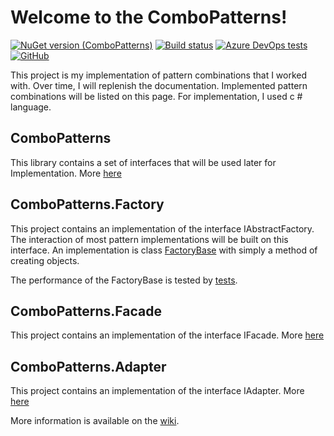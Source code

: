 # Welcome to the ComboPatterns!

[![NuGet version (ComboPatterns)](https://img.shields.io/nuget/v/ComboPatterns.svg?style=flat-square)](https://www.nuget.org/packages/ComboPatterns/)
[![Build status](https://dev.azure.com/GetcuReone-Studio/OpenSource-Projects/_apis/build/status/master-ComboPatterns?branchName=master)](https://dev.azure.com/GetcuReone-Studio/OpenSource-Projects/_build/latest?definitionId=8)
[![Azure DevOps tests](https://img.shields.io/azure-devops/tests/GetcuReone-Studio/OpenSource-Projects/8?label=Unit%20tests)](https://dev.azure.com/GetcuReone-Studio/OpenSource-Projects/_build/latest?definitionId=8)
[![GitHub](https://img.shields.io/github/license/GetcuReone/ComboPatterns)](https://github.com/GetcuReone/ComboPatterns/blob/master/LICENSE-2.0.txt)

This project is my implementation of pattern combinations that I worked with.
Over time, I will replenish the documentation. Implemented pattern combinations will be listed on this page.
For implementation, I used c # language.

## ComboPatterns
This library contains a set of interfaces that will be used later for Implementation. More [here][combo_patterns_wiki]

## ComboPatterns.Factory
This project contains an implementation of the interface IAbstractFactory. The interaction of most pattern implementations will be built on this interface. An implementation is class [FactoryBase][b_factory] with simply a method of creating objects.

The performance of the FactoryBase is tested by [tests][factory_tests].

## ComboPatterns.Facade
This project contains an implementation of the interface IFacade. More [here][facade_wiki]

## ComboPatterns.Adapter
This project contains an implementation of the interface IAdapter. More [here][adapter_wiki]

More information is available on the [wiki][home_wiki].

[combo_patterns_wiki]: https://github.com/GetcuReone/ComboPatterns/wiki/ComboPatterns "ComboPatterns wiki"
[b_factory]: https://github.com/GetcuReone/ComboPatterns/blob/master/ComboPatterns/Factory/ComboPatterns.Factory/FactoryBase.cs "FactoryBase"
[factory_tests]: https://github.com/GetcuReone/ComboPatterns/tree/master/ComboPatterns/Factory/ComboPatterns.FactoryTests "Tests for FactoryBase"
[facade_wiki]: https://github.com/GetcuReone/ComboPatterns/wiki/ComboPatterns.Facade "Facade wiki"
[adapter_wiki]: https://github.com/GetcuReone/ComboPatterns/wiki/ComboPatterns.Adapter "Adapter wiki"
[home_wiki]: https://github.com/GetcuReone/ComboPatterns/wiki/ "Home wiki"
